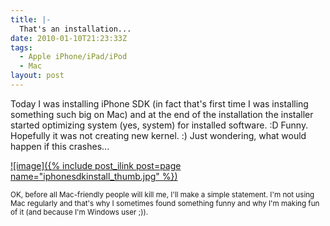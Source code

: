 ```yaml
---
title: |-
  That's an installation...
date: 2010-01-10T21:23:33Z
tags:
  - Apple iPhone/iPad/iPod
  - Mac
layout: post
---
```

Today I was installing iPhone SDK (in fact that's first time I was installing something such big on Mac) and at the end of the installation the installer started optimizing system (yes, system) for installed software. :D Funny. Hopefully it was not creating new kernel. :) Just wondering, what would happen if this crashes...

[![image]({% include post_ilink post=page name="iphonesdkinstall_thumb.jpg" %})][1]

<small>OK, before all Mac-friendly people will kill me, I'll make a simple statement. I'm not using Mac regularly and that's why I sometimes found something funny and why I'm making fun of it (and because I'm Windows user ;)).</small>

[1]: /i/231157/iphonesdkinstall.png
